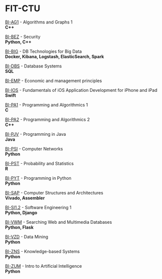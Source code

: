 # FIT-CTU

[BI-AG1](https://github.com/SimonMinarik/FIT-CTU/tree/main/BI-AG1) - Algorithms and Graphs 1<br>
**C++**

[BI-BEZ](https://github.com/SimonMinarik/FIT-CTU/tree/main/BI-BEZ) - Security<br>
**Python, C++**

[BI-BIG](https://github.com/SimonMinarik/FIT-CTU/tree/main/BI-BIG) - DB Technologies for Big Data<br>
**Docker, Kibana, Logstash, ElasticSearch, Spark**

[BI-DBS](https://github.com/SimonMinarik/FIT-CTU/tree/main/BI-DBS) - Database Systems<br>
**SQL**

[BI-EMP](https://github.com/SimonMinarik/FIT-CTU/tree/main/BI-EMP) - Economic and management principles

[BI-IOS](https://github.com/SimonMinarik/FIT-CTU/tree/main/BI-IOS) - Fundamentals of iOS Application Development for iPhone and iPad<br>
**Swift**

[BI-PA1](https://github.com/SimonMinarik/FIT-CTU/tree/main/BI-PA1) - Programming and Algorithmics 1<br>
**C**

[BI-PA2](https://github.com/SimonMinarik/FIT-CTU/tree/main/BI-PA2) - Programming and Algorithmics 2<br>
**C++**

[BI-PJV](https://github.com/SimonMinarik/FIT-CTU/tree/main/BI-PJV) - Programming in Java<br>
**Java**

[BI-PSI](https://github.com/SimonMinarik/FIT-CTU/tree/main/BI-PSI) - Computer Networks<br>
**Python**

[BI-PST](https://github.com/SimonMinarik/FIT-CTU/tree/main/BI-PST) - Probability and Statistics<br>
**R**

[BI-PYT](https://github.com/SimonMinarik/FIT-CTU/tree/main/BI-PYT) - Programming in Python<br>
**Python**

[BI-SAP](https://github.com/SimonMinarik/FIT-CTU/tree/main/BI-SAP) - Computer Structures and Architectures<br>
**Vivado, Assembler**

[BI-SI1.2](https://github.com/SimonMinarik/FIT-CTU/tree/main/BI-SI1.2) - Software Engineering 1<br>
**Python, Django**

[BI-VWM](https://github.com/SimonMinarik/FIT-CTU/tree/main/BI-VWM) - Searching Web and Multimedia Databases<br>
**Python, Flask**

[BI-VZD](https://github.com/SimonMinarik/FIT-CTU/tree/main/BI-VZD) - Data Mining<br>
**Python**

[BI-ZNS](https://github.com/SimonMinarik/FIT-CTU/tree/main/BI-ZNS) - Knowledge-based Systems<br>
**Python**

[BI-ZUM](https://github.com/SimonMinarik/FIT-CTU/tree/main/BI-ZUM) - Intro to Artificial Intelligence<br>
**Python**
